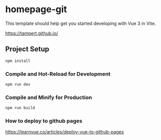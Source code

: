 # homepage-git

This template should help get you started developing with Vue 3 in Vite.

https://tampert.github.io/

## Project Setup

```sh
npm install
```

### Compile and Hot-Reload for Development

```sh
npm run dev
```

### Compile and Minify for Production

```sh
npm run build
```

### How to deploy to github pages

https://learnvue.co/articles/deploy-vue-to-github-pages
